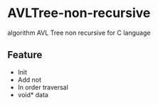 # AVLTree-non-recursive
algorithm AVL Tree non recursive for C language
## Feature
 - Init
 - Add not
 - In order traversal
 - void* data
